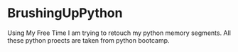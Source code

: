 # BrushingUpPython
Using My Free Time I am trying to retouch my python memory segments. 
All these python proects are taken from python bootcamp.
